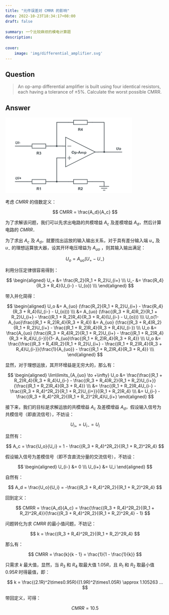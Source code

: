 ```yaml
---
title: "元件误差对 CMRR 的影响"
date: 2022-10-23T18:34:17+08:00
draft: false

summary: 一个比较麻烦的模电计算题
description: 

cover: 
    image: 'img/differential_amplifier.svg'
---
```


## Question

> An op-amp differential amplifier is built using four identical resistors, each having a tolerance of ±5%. Calculate the worst possible CMRR.

## Answer

![differential amplifier](img/differential_amplifier.svg#center)

考虑 $CMRR$ 的倍数定义：

$$
CMRR = \frac{A_d}{A_c}
$$

为了求解该问题，我们可以先求出电路的共模增益 $A_c$ 及差模增益 $A_d$，然后计算电路的 $CMRR$．

为了求出 $A_c$ 及 $A_d$，就要找出运放的输入输出关系，对于具有差分输入端 $u_+$ 及 $u_-$ 的理想运算放大器，设其开环电压增益为 $A_{uo}$ ，则其输入输出满足：

$$
U_o = A_{uo}(U_+ - U_-)
$$

利用分压定律很容易得到：

$$
\begin{aligned}
U_+ &= \frac{R_2}{R_1 + R_2}U_{i+} \\\
U_- &= \frac{R_4}{R_3 + R_4}(U_{i-} - U_{o}) \\\
\end{aligned}
$$

带入并化简得：

$$
\begin{aligned}
U_o &= A_{uo} (\frac{R_2}{R_1 + R_2}U_{i+} - \frac{R_4}{R_3 + R_4}(U_{i-} - U_{o})) \\\
    &= A_{uo} (\frac{(R_3 + R_4)R_2}{R_1 + R_2}U_{i+} - \frac{(R_1 + R_2)R_4}{R_3 + R_4}(U_{i-} - U_{o})) \\\
U_o(1- A_{uo}\frac{(R_1 + R_2)R_4}{R_3 + R_4}) &= A_{uo} (\frac{(R_3 + R_4)R_2}{R_1 + R_2}U_{i+} - \frac{(R_1 + R_2)R_4}{R_3 + R_4}U_{i-}) \\\
U_o &= \frac{A_{uo} (\frac{(R_3 + R_4)R_2}{R_1 + R_2}U_{i+} - \frac{(R_1 + R_2)R_4}{R_3 + R_4}U_{i-})}{1- A_{uo}\frac{(R_1 + R_2)R_4}{R_3 + R_4}} \\\
U_o &= \frac{\frac{(R_3 + R_4)R_2}{R_1 + R_2}U_{i+} - \frac{(R_1 + R_2)R_4}{R_3 + R_4}U_{i-}}{\frac{1}{A_{uo}} - \frac{(R_1 + R_2)R_4}{R_3 + R_4}} \\\
\end{aligned}
$$

显然，对于理想运放，其开环增益是无穷大的，那么有：

$$
\begin{aligned}
\lim\limits_{A_{uo} \to +\infty} U_o &= \frac{\frac{(R_1 + R_2)R_4}{R_3 + R_4}U_{i-} - \frac{(R_3 + R_4)R_2}{R_1 + R_2}U_{i+}}{\frac{(R_1 + R_2)R_4}{R_3 + R_4}} \\\
    &= \frac{(R_1 + R_2)R_4U_{i-} - \frac{(R_3 + R_4)^2R_2}{R_1 + R_2}U_{i+}}{(R_1 + R_2)R_4} \\\
    &= U_{i-} - \frac{(R_3 + R_4)^2R_2}{(R_1 + R_2)^2R_4}U_{i+}
\end{aligned}
$$

接下来，我们的目标是求解运放的共模增益 $A_c$ 及差模增益 $A_d$，假设输入信号为共模信号（即直流信号），不妨设：

$$
U_{i+} = U_{i-} = U_i
$$

显然有：

$$
A_c = \frac{U_o}{U_i} = 1 - \frac{(R_3 + R_4)^2R_2}{(R_1 + R_2)^2R_4}
$$

假设输入信号为差模信号（即不含直流分量的交流信号），不妨设：

$$
\begin{aligned}
U_{i-} &= 0 \\\
U_{i+} &= U_i
\end{aligned}
$$

自然有：

$$
A_d = \frac{U_o}{U_i} = -\frac{(R_3 + R_4)^2R_2}{(R_1 + R_2)^2R_4}
$$

回到定义：

$$
CMRR = \frac{A_d}{A_c} = \frac{\frac{(R_3 + R_4)^2R_2}{(R_1 + R_2)^2R_4}}{\frac{(R_3 + R_4)^2R_2}{(R_1 + R_2)^2R_4} - 1}
$$

问题转化为求 $CMRR$ 的最小值问题，不妨记：

$$
k = \frac{(R_3 + R_4)^2R_2}{(R_1 + R_2)^2R_4}
$$

那么有：

$$
CMRR = \frac{k}{k - 1} = \frac{1}{1 - \frac{1}{k}}
$$

只需求 $k$ 最大值，显然，当 $R_3$ 和 $R_4$ 取最大值 $1.05R$，且 $R_1$ 和 $R_2$ 取最小值 $0.95R$ 时得最值，即：

$$
k = \frac{(2.1R)^2\times0.95R}{(1.9R)^2\times1.05R} \approx 1.105263 ...
$$

带回定义，可得：

$$
CMRR = 10.5
$$
